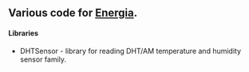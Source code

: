 ## Various code for [Energia](http://energia.nu).

#### Libraries
* DHTSensor - library for reading DHT/AM temperature and humidity sensor family.

